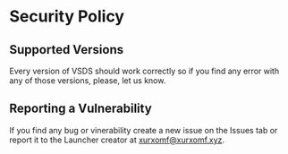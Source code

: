 # Security Policy

## Supported Versions

Every version of VSDS should work correctly so if you find any error with any of those versions, please, let us know.

## Reporting a Vulnerability

If you find any bug or vinerability create a new issue on the Issues tab
or report it to the Launcher creator at xurxomf@xurxomf.xyz.
